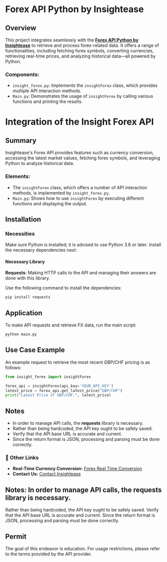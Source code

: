 # Forex API Python by Insightease

## Overview
This project integrates seamlessly with the **[Forex API Python by Insightease](https://insightease.com/docs/forex-api)** to retrieve and process forex-related data. It offers a range of functionalities, including fetching forex symbols, converting currencies, retrieving real-time prices, and analyzing historical data—all powered by Python.

### Components:
- `insight_forex.py`: Implements the `insightForex` class, which provides multiple API interaction methods.
- `Main.py`: Demonstrates the usage of `insightForex` by calling various functions and printing the results.

# Integration of the Insight Forex API

## Summary
Insightease's Forex API provides features such as currency conversion, accessing the latest market values, fetching forex symbols, and leveraging Python to analyze historical data.

### Elements:
- The `insightForex` class, which offers a number of API interaction methods, is implemented by `insight_forex.py`.
- `Main.py`: Shows how to use `insightForex` by executing different functions and displaying the output.

## Installation

### Necessities
Make sure Python is installed; it is advised to use Python 3.6 or later. Install the necessary dependencies next:

#### Necessary Library
**Requests**: Making HTTP calls to the API and managing their answers are done with this library.

Use the following command to install the dependencies:
```sh
pip install requests
```

## Application
To make API requests and retrieve FX data, run the main script:
```sh
python main.py
```

## Use Case Example
An example request to retrieve the most recent GBP/CHF pricing is as follows:
```python
from insight_forex import insightForex

forex_api = insightForex(api_key='YOUR_API_KEY')
latest_price = forex_api.get_latest_price("GBP/CHF")
print("Latest Price of GBP/CHF:", latest_price)
```

## Notes
- In order to manage API calls, the **requests** library is necessary.
- Rather than being hardcoded, the API key ought to be safely saved.
- Verify that the API base URL is accurate and current.
- Since the return format is JSON, processing and parsing must be done correctly.


### 🔗 Other Links
- **Real-Time Currency Conversion:** [Forex Real Time Conversion](https://insightease.com/currency-converter)
- **Contact Us:** [Contact Insightease](https://insightease.com/contact)

## Notes: In order to manage API calls, the **requests** library is necessary.
Rather than being hardcoded, the API key ought to be safely saved.
Verify that the API base URL is accurate and current.
Since the return format is JSON, processing and parsing must be done correctly.

## Permit
The goal of this endeavor is education. For usage restrictions, please refer to the terms provided by the API provider.


